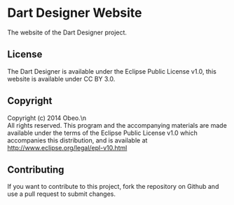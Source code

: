 # Dart Designer Website
The website of the Dart Designer project.

## License
The Dart Designer is available under the Eclipse Public License v1.0, this website is available under CC BY 3.0.

## Copyright
Copyright (c) 2014 Obeo.\n\
All rights reserved. This program and the accompanying materials
are made available under the terms of the Eclipse Public License
v1.0 which accompanies this distribution, and is available at
http://www.eclipse.org/legal/epl-v10.html

## Contributing
If you want to contribute to this project, fork the repository on Github and use a pull request to submit changes.